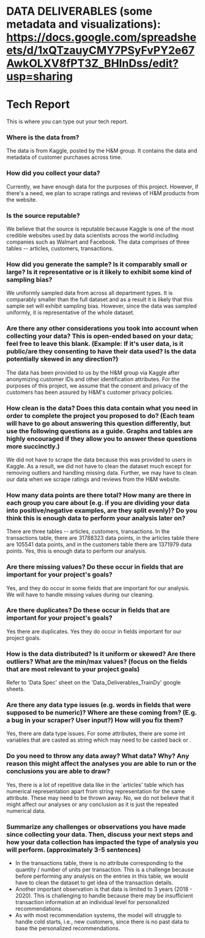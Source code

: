 # DATA DELIVERABLES (some metadata and visualizations): https://docs.google.com/spreadsheets/d/1xQTzauyCMY7PSyFvPY2e67AwkOLXV8fPT3Z_BHlnDss/edit?usp=sharing
# Tech Report
This is where you can type out your tech report.

### Where is the data from?
The data is from Kaggle, posted by the H&M group. It contains the data and metadata of customer purchases across time. 

### How did you collect your data?
Currently, we have enough data for the purposes of this project. However, if there's a need, we plan to scrape ratings and reviews of H&M products from the website.

### Is the source reputable?
We believe that the source is reputable because Kaggle is one of the most credible websites used by data scientists across the world including companies such as Walmart and Facebook. The data comprises of three tables -- articles, customers, transactions. 

### How did you generate the sample? Is it comparably small or large? Is it representative or is it likely to exhibit some kind of sampling bias?
We uniformly sampled data from across all department types. It is comparably smaller than the full dataset and as a result it is likely that this sample set will exhibit sampling bias. However, since the data was sampled uniformly, it is representative of the whole dataset.

### Are there any other considerations you took into account when collecting your data? This is open-ended based on your data; feel free to leave this blank. (Example: If it's user data, is it public/are they consenting to have their data used? Is the data potentially skewed in any direction?)
The data has been provided to us by the H&M group via Kaggle after anonymizing customer IDs and other identification attributes. For the purposes of this project, we assume that the consent and privacy of the customers has been assured by H&M's customer privacy policies. 

### How clean is the data? Does this data contain what you need in order to complete the project you proposed to do? (Each team will have to go about answering this question differently, but use the following questions as a guide. Graphs and tables are highly encouraged if they allow you to answer these questions more succinctly.)
We did not have to scrape the data because this was provided to users in Kaggle. As a result, we did not have to clean the dataset much except for removing outliers and handling missing data. Further, we may have to clean our data when we scrape ratings and reviews from the H&M website.


### How many data points are there total? How many are there in each group you care about (e.g. if you are dividing your data into positive/negative examples, are they split evenly)? Do you think this is enough data to perform your analysis later on?
There are three tables -- articles, customers, transactions. In the transactions table, there are 31788323 data points, in the articles table there are 105541 data points, and in the customers table there are 1371979 data points. 
Yes, this is enough data to perform our analysis.

### Are there missing values? Do these occur in fields that are important for your project's goals?
Yes, and they do occur in some fields that are important for our analysis. We will have to handle missing values during our cleaning.

### Are there duplicates? Do these occur in fields that are important for your project's goals?
Yes there are duplicates. Yes they do occur in fields important for our project goals.

### How is the data distributed? Is it uniform or skewed? Are there outliers? What are the min/max values? (focus on the fields that are most relevant to your project goals)
Refer to 'Data Spec' sheet on the 'Data_Deliverables_TrainDy' google sheets.

### Are there any data type issues (e.g. words in fields that were supposed to be numeric)? Where are these coming from? (E.g. a bug in your scraper? User input?) How will you fix them?
Yes, there are data type issues. For some attributes, there are some int variables that are casted as string which may need to be casted back or .

### Do you need to throw any data away? What data? Why? Any reason this might affect the analyses you are able to run or the conclusions you are able to draw?
Yes, there is a lot of repetitive data like in the `articles' table which has numerical representation apart from string representation for the same attribute. These may need to be thrown away.
No, we do not believe that it might affect our analyses or any conclusion as it is just the repeated numerical data.

### Summarize any challenges or observations you have made since collecting your data. Then, discuss your next steps and how your data collection has impacted the type of analysis you will perform. (approximately 3-5 sentences)
- In the transactions table, there is no attribute corresponding to the quantity / number of units per transaction. This is a challenge because before performing any analysis on the entries in this table, we would have to clean the dataset to get idea of the transaction details.
- Another important observation is that data is limited to 3 years (2018 - 2020). This is challenging to handle because there may be insufficient transaction information at an individual level for personalized recommendations. 
- As with most recommendation systems, the model will struggle to handle cold starts, i.e., new customers, since there is no past data to base the personalized recommendations.